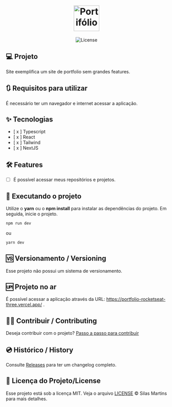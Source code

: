 <h1 align="center">
  <img alt="Portifólio-Rocketseat" height="80" title="Plant Manager" src="./public/favicon.ico" />
</h1>

<p align="center">
  <img alt="License" src="https://img.shields.io/github/license/silasfmartins/portfolio-rocketseat">
</p>


## 💻 Projeto
Site exemplifica um site de portfolio sem grandes features.

## 🔃 Requisitos para utilizar

É necessário ter um navegador e internet acessar a aplicação.

## ✨ Tecnologias

-   [ x ] Typescript
-   [ x ] React
-   [ x ] Tailwind
-   [ x ] NextJS


## :hammer_and_wrench: Features 

-   [ ] É possível acessar meus repositórios e projetos.

## 📲 Executando o projeto

Utilize o **yarn** ou o **npm install** para instalar as dependências do projeto.
Em seguida, inicie o projeto.

```cl
npm run dev
```
ou 
```cl
yarn dev
```

## 🆚 Versionamento / Versioning

Esse projeto não possui um sistema de versionamento.

## 🆙 Projeto no ar

É possível acessar a aplicação através da URL: https://portfolio-rocketseat-three.vercel.app/ .

## 👨‍💻 Contribuir / Contributing

Deseja contribuir com o projeto? [Passo a passo para contribuir](https://github.com/silasfmartins/portfolio-rocketseat/blob/master/Contributing.md)

## 💿 Histórico / History

Consulte [Releases](https://github.com/silasfmartins/portfolio-rocketseat/releases) para ter um changelog completo.

## 📄 Licença do Projeto/License

Esse projeto está sob a licença MIT. Veja o arquivo [LICENSE](https://github.com/silasfmartins/portfolio-rocketseat/blob/main/LICENSE) © Silas Martins para mais detalhes.

<br />
